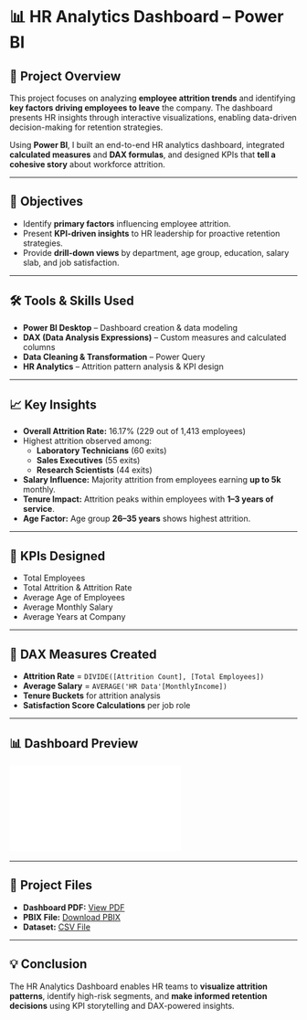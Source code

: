 # 📊 HR Analytics Dashboard – Power BI

## 📌 Project Overview
This project focuses on analyzing **employee attrition trends** and identifying **key factors driving employees to leave** the company. The dashboard presents HR insights through interactive visualizations, enabling data-driven decision-making for retention strategies.

Using **Power BI**, I built an end-to-end HR analytics dashboard, integrated **calculated measures** and **DAX formulas**, and designed KPIs that **tell a cohesive story** about workforce attrition.

---

## 🎯 Objectives
- Identify **primary factors** influencing employee attrition.
- Present **KPI-driven insights** to HR leadership for proactive retention strategies.
- Provide **drill-down views** by department, age group, education, salary slab, and job satisfaction.

---

## 🛠 Tools & Skills Used
- **Power BI Desktop** – Dashboard creation & data modeling
- **DAX (Data Analysis Expressions)** – Custom measures and calculated columns
- **Data Cleaning & Transformation** – Power Query
- **HR Analytics** – Attrition pattern analysis & KPI design

---

## 📈 Key Insights
- **Overall Attrition Rate:** 16.17% (229 out of 1,413 employees)
- Highest attrition observed among:
  - **Laboratory Technicians** (60 exits)
  - **Sales Executives** (55 exits)
  - **Research Scientists** (44 exits)
- **Salary Influence:** Majority attrition from employees earning **up to 5k** monthly.
- **Tenure Impact:** Attrition peaks within employees with **1–3 years of service**.
- **Age Factor:** Age group **26–35 years** shows highest attrition.

---

## 📌 KPIs Designed
- Total Employees
- Total Attrition & Attrition Rate
- Average Age of Employees
- Average Monthly Salary
- Average Years at Company

---

## 🧮 DAX Measures Created
- **Attrition Rate** = `DIVIDE([Attrition Count], [Total Employees])`
- **Average Salary** = `AVERAGE('HR Data'[MonthlyIncome])`
- **Tenure Buckets** for attrition analysis
- **Satisfaction Score Calculations** per job role

---

## 📊 Dashboard Preview
![HR Analytics Dashboard](PowerBI_project_HR_Analytics.pdf)

---

## 📂 Project Files
- **Dashboard PDF:** [View PDF](./PowerBI_project_HR_Analytics.pdf)
- **PBIX File:** [Download PBIX](./PowerBI_project_HR_Analytics.pbix)
- **Dataset:** [CSV File](./HR_Analytics.csv)

---

## 💡 Conclusion
The HR Analytics Dashboard enables HR teams to **visualize attrition patterns**, identify high-risk segments, and **make informed retention decisions** using KPI storytelling and DAX-powered insights.

